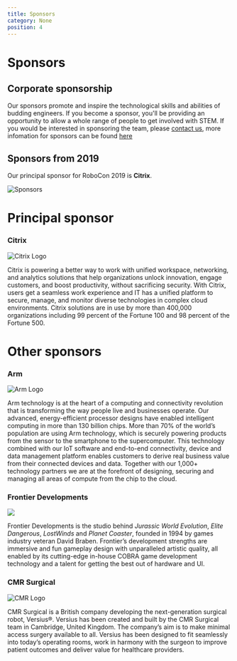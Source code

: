 ```yaml
---
title: Sponsors
category: None
position: 4
---
```

# Sponsors

## Corporate sponsorship

Our sponsors promote and inspire the technological skills and abilities of budding engineers. If you become a sponsor, you'll be providing an opportunity to allow a whole range of people to get involved with STEM. If you would be interested in sponsoring the team, please [contact us](/about/contact.html), more infomation for sponsors can be found [here](/about/for-sponsors.html)

## Sponsors from 2019

Our principal sponsor for RoboCon 2019 is **Citrix**.

![Sponsors](/images/sponsors.png)

# Principal sponsor

### Citrix

![Citrix Logo](/images/citrix-logo-black.jpg)

Citrix is powering a better way to work with unified workspace, networking, and analytics solutions that help organizations unlock innovation, engage customers, and boost productivity, without sacrificing security. With Citrix, users get a seamless work experience and IT has a unified platform to secure, manage, and monitor diverse technologies in complex cloud environments. Citrix solutions are in use by more than 400,000 organizations including 99 percent of the Fortune 100 and 98 percent of the Fortune 500.

# Other sponsors

### Arm

![Arm Logo](/images/arm_logo_black_150lg.png)

Arm technology is at the heart of a computing and connectivity revolution that is transforming the way people live and businesses operate. Our advanced, energy-efficient processor designs have enabled intelligent computing in more than 130 billion chips. More than 70% of the world’s population are using Arm technology, which is securely powering products from the sensor to the smartphone to the supercomputer. This technology combined with our IoT software and end-to-end connectivity, device and data management platform enables customers to derive real business value from their connected devices and data. Together with our 1,000+ technology partners we are at the forefront of designing, securing and managing all areas of compute from the chip to the cloud.

### Frontier Developments

![](/images/frontier_developments.svg)

Frontier Developments is the studio behind _Jurassic World Evolution_, _Elite Dangerous_, _LostWinds_ and _Planet Coaster_, founded in 1994 by games industry veteran David Braben. Frontier’s development strengths are immersive and fun gameplay design with unparalleled artistic quality, all enabled by its cutting-edge in-house COBRA game development technology and a talent for getting the best out of hardware and UI.

### CMR Surgical

![CMR Logo](/images/cmrsurgical_logo_rgb_hi-res.png "CMR logo")

CMR Surgical is a British company developing the next-generation surgical robot, Versius®.
 Versius has been created and built by the CMR Surgical team in Cambridge, United Kingdom.
 The company’s aim is to make minimal access surgery available to all. Versius has been designed
to fit seamlessly into today’s operating rooms, work in harmony with the surgeon to improve
 patient outcomes and deliver value for healthcare providers.

